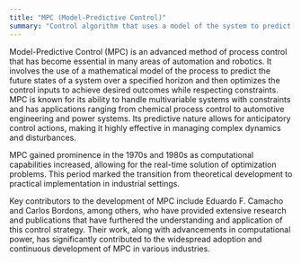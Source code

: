 ```yaml
---
title: "MPC (Model-Predictive Control)"
summary: "Control algorithm that uses a model of the system to predict future states and optimizes control actions over a future time horizon."
---
```

Model-Predictive Control (MPC) is an advanced method of process control that has become essential in many areas of automation and robotics. It involves the use of a mathematical model of the process to predict the future states of a system over a specified horizon and then optimizes the control inputs to achieve desired outcomes while respecting constraints. MPC is known for its ability to handle multivariable systems with constraints and has applications ranging from chemical process control to automotive engineering and power systems. Its predictive nature allows for anticipatory control actions, making it highly effective in managing complex dynamics and disturbances.

MPC gained prominence in the 1970s and 1980s as computational capabilities increased, allowing for the real-time solution of optimization problems. This period marked the transition from theoretical development to practical implementation in industrial settings.

Key contributors to the development of MPC include Eduardo F. Camacho and Carlos Bordons, among others, who have provided extensive research and publications that have furthered the understanding and application of this control strategy. Their work, along with advancements in computational power, has significantly contributed to the widespread adoption and continuous development of MPC in various industries.

